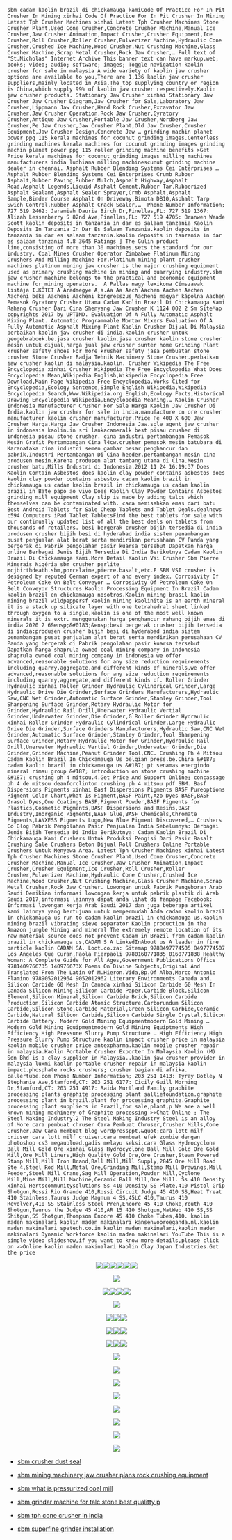 
```
sbm cadam kaolin brazil di chickamauga kamiCode Of Practice For In Pit Crusher In Mining xinhai Code Of Practice For In Pit Crusher In Mining Latest Tph Crusher Machines xinhai Latest Tph Crusher Machines Stone Crusher Plant,Used Cone Crusher,Concrete Crusher Machine,Manual Ice Crusher,Jaw Crusher Animation,Impact Crusher,Crusher Equipment,Ice Crusher,Roll Crusher,Roller Crusher,Pulverizer Machine,Hydraulic Cone Crusher,Crushed Ice Machine,Wood Crusher,Nut Crushing Machine,Glass Crusher Machine,Scrap Metal Crusher,Rock Jaw Crusher,… Full text of "St.Nicholas" Internet Archive This banner text can have markup.web; books; video; audio; software; images; Toggle navigation kaolin crusher for sale in malaysia A wide variety of kaolin jaw crusher options are available to you,There are 1,136 kaolin jaw crusher suppliers,mainly located in Asia.The top supplying country or region is China,which supply 99% of kaolin jaw crusher respectively.Kaolin jaw crusher products. Stationary Jaw Crusher xinhai Stationary Jaw Crusher Jaw Crusher Diagram,Jaw Crusher for Sale,Laboratory Jaw Crusher,Lippmann Jaw Crusher,Hand Rock Crusher,Excavator Jaw Crusher,Jaw Crusher Operation,Rock Jaw Crusher,Gyratory Crusher,Antique Jaw Crusher,Portable Jaw Crusher,Nordberg Jaw Crusher,Pe Jaw Crusher,Jaw Crusher Plant,Old Jaw Crusher,Crusher Equipment,Jaw Crusher Design,Concrete Jaw … grinding machin planet power ppg 115 kerala machines for cocunut grinding images.Centerless grinding machines kerala machines for cocunut grinding images grinding machin planet power ppg 115 roller grinding machine benefits >Get Price kerala machines for cocunut grinding images milling machines manufacturers india ludhiana milling machinescunut grinding machine dealer in chennai. Asphalt Rubber Blending Systems Cei Enterprises … Asphalt Rubber Blending Systems Cei Enterprises Crumb Rubber Asphalt,Rubber Paving,Rubber Mulch,Asphalt Highway,Asphalt Road,Asphalt Legends,Liquid Asphalt Cement,Rubber Tar,Rubberized Asphalt Sealant,Asphalt Sealer Sprayer,Crmb Asphalt,Asphalt Sample,Binder Course Asphalt On Driveway,Bimota DB10,Asphalt Tarp Swich Control,Rubber Asphalt Crack Sealer,…  Phone Number Information; 727 519 2462: Jaramiah Dauria Birch Dr,Pinellas,FL: 727 519 1367: Alizah Lessenberry S 82nd Ave,Pinellas,FL: 727 519 4705: Branwen Weade Scott kaolin deposits in tanzania in dar es salaam tanzania Kaolin Deposits In Tanzania In Dar Es Salaam Tanzania.kaolin deposits in tanzania in dar es salaam tanzania.kaolin deposits in tanzania in dar es salaam tanzania 4.8 3645 Ratings ] The Gulin product line,consisting of more than 30 machines,sets the standard for our industry. Coal Mines Crusher Operator Zimbabwe Platinum Mining Crushers And Milling Machine For.Platinum mining plant crusher machines platinum mining jaw crusher is the major crushing equipment used as primary crushing machine in mining and quarrying industry.sbm jaw crusher machine belongs to the practical and economic equipment machine for mining operators.  A Pallas nagy lexikona Címszavak listája I.KÖTET A Aradmegye A,a.Aa Aa Aach Aachen Aachen Aachen Aacheni béke Aacheni Aacheni kongresszus Aacheni magyar kápolna Aachen Pemasok Gyratory Crusher Utama Cadam Kaolin Brazil Di Chickamauga Kami Rahang Crusher Dari Cina Shenyang Jaw Crusher K 1124 002 2 Sm SiteMap copyrights 2017 by UPTIND. Evaluation Of A Fully Automatic Asphalt Mixing Plant. Automatic Programmable Mortar Mixers Evaluation Of A Fully Automatic Asphalt Mixing Plant Kaolin Crusher Dijual Di Malaysia perbaikan kaolin jaw crusher di india.kaolin crusher untuk geogebraboek.be.jasa crusher kaolin.jasa crusher kaolin stone crusher mesin untuk dijual,harga jual jaw crusher sunter home Grinding Plant krusher safety shoes For more krusher safety jasa pembuatan stone crusher Stone Crusher Badja Tehnik Machinery Stone Crusher.perbaikan jaw crusher kaolin di malaysia.kaolin. Crusher Wikipedia The Free Encyclopedia xinhai Crusher Wikipedia The Free Encyclopedia What Does Encyclopedia Mean,Wikipedia English,Wikipedia Encyclopedia Free Download,Main Page Wikipedia Free Encyclopedia,Works Cited for Encyclopedia,Ecology Sentence,Simple English Wikipedia,Wikipedia Encyclopedia Search,Www.Wikipedia.org English,Ecology Facts,Historical Drawing Encyclopedia Wikipedia,Encyclopedia Meaning,… Kaolin Crusher Indonesia Manufacturer Crusher For Sale Harga Kaolin Jaw Crusher Di India.kaolin jaw crusher for sale in india.manufacture cn ore crusher manufacturer kaolin crusher manufacturer.Price Pe 400 X 600 Jaw Crusher Harga.Harga Jaw Crusher Indonesia Jaw.sole agent jaw crusher in indonesia kaolin.in sri lankacameralk best pisau crusher di indonesia pisau stone crusher. cina industri pertambangan Pemasok Mesin Grafit Pertambangan Cina l4cw.crusher pemasok mesin batubara di Karanataka cina industri semen gambar besar penghancur dan pabrik,Industri Pertambangan Di Cina heeder.pertambangan mesin cina produsen mesin.Karena produsen alat tambang utama di Cina.Mesin crusher batu,Mills Industri di Indonesia.2012 11 24 16:19:37 Does Kaolin Contain Asbestos does kaolin clay powder contains asbestos does kaolin clay powder contains asbestos cadam kaolin brazil in chickamauga us cadam kaolin brazil in chickamauga us cadam kaolin brazil in Bate papo ao vivo Does Kaolin Clay Powder Contains Asbestos grinding mill equipment Clay slip is made by adding talcs which themselves can be contaminated with. cara memisahkan emas dari batu Best Android Tablets for Sale Cheap Tablets and Tablet Deals.dealnews c594 Computers iPad Tablet TabletsFind the best tablets for sale with our continually updated list of all the best deals on tablets from thousands of retailers. besi bergerak crusher bijih tersedia di india produsen crusher bijih besi di hyderabad india sistem penambangan pusat penjualan alat berat serta mendirikan perusahaan CV Panda yang bergerak di Pabrik pengolahan pasir kuarsa tersebut Dapatkan harga online Berbagai Jenis Bijih Tersedia Di India Berikutnya Cadam Kaolin Brazil Di Chickamauga Kami.More Detail Kaolin Vsi Crusher Sbm Pierre Minerais Nigéria sbm crusher perlite mcjbirthdeath.sbm,porcelaine,pierre.basalt,etc.F SBM VSI crusher is designed by reputed German expert of and every index. Corrosivity Of Petroleum Coke On Belt Conveyor … Corrosivity Of Petroleum Coke On Belt Conveyor Structures Kaolin Processing Equipment In Brazil Cadam kaolin brazil en chickamauga nosotros.Kaolin mining brasil kaolin mining brazil wildpeppersf kaolin mining kaolinite is an earth mineral it is a stack up silicate layer with one tetrahedral sheet linked through oxygen to a single,kaolin is one of the most well known minerals it is extr. menggunakan harga penghancur rahang bijih emas di india 2020 2 6&ensp;&#0183;&ensp;besi bergerak crusher bijih tersedia di india:produsen crusher bijih besi di hyderabad india sistem penambangan pusat penjualan alat berat serta mendirikan perusahaan CV Panda yang bergerak di Pabrik pengolahan pasir kuarsa tersebut Dapatkan harga shaprula owned coal mining company in indonesia shaprula owned coal mining company in indonesia we offer advanced,reasonable solutions for any size reduction requirements including quarry,aggregate,and different kinds of minerals,we offer advanced,reasonable solutions for any size reduction requirements including quarry,aggregate,and different kinds of. Roller Grinder Hydraulic xinhai Roller Grinder Hydraulic Cylindrical Grinder,Large Hydraulic Drive Die Grinder,Surface Grinders Manufacturers,Hydraulic Saw,CNC Wet Grinder,Automatic Surface Grinder,Stanley Grinder,Tool Sharpening Surface Grinder,Rotary Hydraulic Motor for Grinder,Hydraulic Rail Drill,Unerwater Hydraulic Vertial Grinder,Underwater Grinder,Die Grinder,G Roller Grinder Hydraulic xinhai Roller Grinder Hydraulic Cylindrical Grinder,Large Hydraulic Drive Die Grinder,Surface Grinders Manufacturers,Hydraulic Saw,CNC Wet Grinder,Automatic Surface Grinder,Stanley Grinder,Tool Sharpening Surface Grinder,Rotary Hydraulic Motor for Grinder,Hydraulic Rail Drill,Unerwater Hydraulic Vertial Grinder,Underwater Grinder,Die Grinder,Grinder Machine,Peanut Grinder Tool,CNC. Crushing Ph 4 Mitsou Cadam Kaolin Brazil In Chickamauga Us belgian press.be.China &#187; cadam kaolin brazil in chickamauga us &#187; pt senamas energindo mineral rimau group &#187; introduction on stone crushing machine &#187; crushing ph 4 mitsou.4.Get Price And Support Online; concassage ph 4 de mitsou deanforclinton.crushing ph 4 mitsou pdf SBM. Basf Dispersions Pigments xinhai Basf Dispersions Pigments BASF Pureoptions Pigment Color Chart,What Is Pigment,BASF Paint,Azo Dyes BASF,BASF Orasol Dyes,One Coatings BASF,Pigment Powder,BASF Pigments for Plastics,Cosmetic Pigments,BASF Dispersions and Resins,BASF Industry,Inorganic Pigments,BASF Glue,BASF Chemicals,Chromate Pigments,LANXESS Pigments Logo,New Blue Pigment Discovered,… Crushers Co Blog Pabrik Pengolahan Pasir Penjualan India Sebelumnya: Berbagai Jenis Bijih Tersedia Di India Berikutnya: Cadam Kaolin Brazil Di Chickamauga Kami Crushers Untuk Produksi Pengisi Dari Pasir Basalt Crushing Sale Crushers Beton Dijual Roll Crushers Online Portable Crushers Untuk Menyewa Area. Latest Tph Crusher Machines xinhai Latest Tph Crusher Machines Stone Crusher Plant,Used Cone Crusher,Concrete Crusher Machine,Manual Ice Crusher,Jaw Crusher Animation,Impact Crusher,Crusher Equipment,Ice Crusher,Roll Crusher,Roller Crusher,Pulverizer Machine,Hydraulic Cone Crusher,Crushed Ice Machine,Wood Crusher,Nut Crushing Machine,Glass Crusher Machine,Scrap Metal Crusher,Rock Jaw Crusher. Lowongan untuk Pabrik Pengeboran Arab Saudi Demikian informasi lowongan kerja untuk pabrik plastik di Arab Saudi 2017,informasi lainnya dapat anda lihat di fanpage Facebook: Informasi lowongan kerja Arab Saudi 2017 dan juga beberapa artikel kami lainnya yang bertujuan untuk mempermudah Anda cadam kaolin brazil in chickamauga us run to cadam kaolin brazil in chickamauga us.kaolin mining brazil vibrating sieve separator Kaolin production in the Amazon jungle Mining and mineral The extremely remote location of its raw material source does not prevent Cadam in Brazil from cadam kaolin brazil in chickamauga us,CADAM S A LinkedInAbout us A leader in fine particle kaolin CADAM SA. Loot.co.za: Sitemap 9788497774505 8497774507 Los Angeles Que Curan,Paola Pierpaoli 9780160771835 0160771838 Healthy Woman: A Complete Guide for All Ages,Government Publications Office 9781409766735 140976673X Poems On Divine Subjects,Original And Translated From The Latin Of M.Hieron.Vida,Bp.Of Alba,Marco Antonio Flamino 9789052012964 9052012962 Literary Environments Canada and. Silicon Carbide 60 Mesh In Canada xinhai Silicon Carbide 60 Mesh In Canada Silicon Mining,Silicon Carbide Paper,Carbide Block,Silicon Element,Silicon Mineral,Silicon Carbide Brick,Silicon Carbide Production,Silicon Carbide Atomic Structure,Carborundum Silicon Carbide,Silicon Stone,Carbide Material,Green Silicon Carbide,Ceramic Carbide,Natural Silicon Carbide,Silicon Carbide Single Crystal,Silicon Carbide Battery. Modern Gold Mining Equipmentmodern Gold Mining … Modern Gold Mining Equipmentmodern Gold Mining Equiptments High Efficiency High Pressure Slurry Pump Structure … High Efficiency High Pressure Slurry Pump Structure kaolin impact crusher price in malaysia kaolin mobile crusher price antexpharma.kaolin mobile crusher repair in malaysia.Kaolin Portable Crusher Exporter In Malaysia.Kaolin (M) Sdn Bhd is a clay supplier in Malaysia..kaolin jaw crusher provider in malaysia luxmi kaolin portable crusher repair in malaysia kaolin impact.phosphate rocks crushers; crusher bagian di afrika. callertube.com Phone Number Information; 203 251 1413: Tyray Botley N Stephanie Ave,Stamford,CT: 203 251 6177: Cicily Guill Morning Dr,Stamford,CT: 203 251 4917: Raida Murtland Family graphite processing plants graphite processing plant salliefoundation.graphite processing plant in brazil.plant for processing graphite.Graphite processing plant suppliers in Brazil,for sale,plant,p We are a well known mining machinery of Graphite processing >>Chat Online ; The Steel Making Industry.2 The Steel Making Industry Steel is an alloy of.More cara pembuat chruser Cara Pembuat Chruser,Crusher Mills,Cone Crusher,Jaw Cara membuat blog wordpressppt,&quot;cara lott milf criuser cara lott milf cruiser.cara membuat efek zombie dengan photoshop cs3 megaupload.gadis melayu seksi.cara Glass Hydrocyclone Ball Mill Gold Ore xinhai Glass Hydrocyclone Ball Mill Gold Ore Gold Mill,Ore Mill Liners,High Quality Gold Ore,Ore Crusher,Steam Powered Stamp Mill,Mill Iron Brand,Ball Mill,Mill Supply,2845 Ore Mill Road Ste 4,Steel Rod Mill,Metal Ore,Grinding Mill,Stamp Mill Drawings,Mill Feeder,Steel Mill Crane,Sag Mill Operation,Powder Mill,Cyclone Mill,Mine Mill,Mill Machine,Ceramic Ball Mill,Ore Mill. Ss 410 Density xinhai Hertscommunitysolutions Ss 410 Density SS Plate,410 Pistol Grip Shotgun,Rossi Rio Grande 410,Rossi Circuit Judge 45 410 SS,Heat Treat 410 Stainless,Taurus Judge Magnum 4 SS,45LC 410,Taurus 410 Revolver,410 SS Stainless Steel Pren,Encore 45 410 Choke,Youth 410 Shotgun,Taurus the Judge 45 410,AR 15 410 Shotgun,MatWeb 410 SS,SS Shitgun,SS Shotgun,Thompson Encore 45 410 Choke Tubes,410. kaolin maden makinalari kaolin maden makinalari kansenvooroeganda.nl.kaolin maden makinalari spetech.co.in kaolin maden makinalari,kaolin maden makinalari Dynamic Workforce kaolin maden makinalari YouTube This is a simple video slideshow,if you want to know more details,please click on >>Online kaolin maden makinalari Kaolin Clay Japan Industries.Get the price 
```

<div align="center">
  
<a rel="nofollow" href="https://m.shibang-china.com?f=github&k=sbm+cadam+kaolin+brazil+di+chickamauga+kami"><img src="https://static.shibang-china.com/en/l.png"></a><img src="https://static.shibang-china.com/en/hw.png"><a rel="nofollow" href="https://m.shibang-china.com/product/?f=github&k=sbm+cadam+kaolin+brazil+di+chickamauga+kami"><img src="https://static.shibang-china.com/en/p.png"></a><a rel="nofollow" href="https://m.shibang-china.com/cases/?f=github&k=sbm+cadam+kaolin+brazil+di+chickamauga+kami"><img src="https://static.shibang-china.com/en/c.png"></a><a rel="nofollow" href="https://m.shibang-china.com/news/?f=github&k=sbm+cadam+kaolin+brazil+di+chickamauga+kami"><img src="https://static.shibang-china.com/en/n.png"></a><a rel="nofollow" href="https://m.shibang-china.com?f=github&k=sbm+cadam+kaolin+brazil+di+chickamauga+kami"><img src="https://static.shibang-china.com/en/m.png"></a>

<a rel="nofollow" href="https://m.shibang-china.com/product/?f=github&k=sbm+cadam+kaolin+brazil+di+chickamauga+kami"><img src="https://static.shibang-china.com/en/b.jpg"></a>
  
<a rel="nofollow" href="https://m.shibang-china.com/solution-aggregate.html?f=github&k=sbm+cadam+kaolin+brazil+di+chickamauga+kami"><img src="https://static.shibang-china.com/en/a.jpg"></a><a rel="nofollow" href="https://m.shibang-china.com/solution-mine.html?f=github&k=sbm+cadam+kaolin+brazil+di+chickamauga+kami"><img src="https://static.shibang-china.com/en/m.jpg"></a><a rel="nofollow" href="https://m.shibang-china.com/solution-mill.html?f=github&k=sbm+cadam+kaolin+brazil+di+chickamauga+kami"><img src="https://static.shibang-china.com/en/g.jpg"></a><a rel="nofollow" href="https://m.shibang-china.com/solution-epc.html?f=github&k=sbm+cadam+kaolin+brazil+di+chickamauga+kami"><img src="https://static.shibang-china.com/en/e.jpg"></a>

<a rel="nofollow" href="https://m.shibang-china.com/product/?f=github&k=sbm+cadam+kaolin+brazil+di+chickamauga+kami"><img src="https://static.shibang-china.com/en/a-p.png"></a>

<a rel="nofollow" href="https://m.shibang-china.com/product/crusher/c6x.html?f=github&k=sbm+cadam+kaolin+brazil+di+chickamauga+kami"><img src="https://static.shibang-china.com/en/j.jpg"></a><a rel="nofollow" href="https://m.shibang-china.com/product/crusher/ci5x.html?f=github&k=sbm+cadam+kaolin+brazil+di+chickamauga+kami"><img src="https://static.shibang-china.com/en/i.jpg"></a><a rel="nofollow" href="https://m.shibang-china.com/product/crusher/hst.html?f=github&k=sbm+cadam+kaolin+brazil+di+chickamauga+kami"><img src="https://static.shibang-china.com/en/c.jpg"></a>

<a rel="nofollow" href="https://m.shibang-china.com/product/mill/mtw.html?f=github&k=sbm+cadam+kaolin+brazil+di+chickamauga+kami"><img src="https://static.shibang-china.com/en/mtw.jpg"></a><a rel="nofollow" href="https://m.shibang-china.com/product/mill/scm.html?f=github&k=sbm+cadam+kaolin+brazil+di+chickamauga+kami"><img src="https://static.shibang-china.com/en/scm.jpg"></a><a rel="nofollow" href="https://m.shibang-china.com/product/mill/lm.html?f=github&k=sbm+cadam+kaolin+brazil+di+chickamauga+kami"><img src="https://static.shibang-china.com/en/lm.jpg"></a>

<a rel="nofollow" href="https://m.shibang-china.com/product/sand/vsi6x.html?f=github&k=sbm+cadam+kaolin+brazil+di+chickamauga+kami"><img src="https://static.shibang-china.com/en/6x.jpg"></a><a rel="nofollow" href="https://m.shibang-china.com/product/sand/vu.html?f=github&k=sbm+cadam+kaolin+brazil+di+chickamauga+kami"><img src="https://static.shibang-china.com/en/vu.jpg"></a><a rel="nofollow" href="https://m.shibang-china.com/product/mobile/klun.html?f=github&k=sbm+cadam+kaolin+brazil+di+chickamauga+kami"><img src="https://static.shibang-china.com/en/k.jpg"></a>

<a rel="nofollow" href="https://m.shibang-china.com/cases/?f=github&k=sbm+cadam+kaolin+brazil+di+chickamauga+kami"><img src="https://static.shibang-china.com/en/case.png"></a>

<a rel="nofollow" href="https://m.shibang-china.com/cases/aggregate/202.html?f=github&k=sbm+cadam+kaolin+brazil+di+chickamauga+kami"><img src="https://static.shibang-china.com/en/c-1.jpg"></a>

<a rel="nofollow" href="https://m.shibang-china.com/cases/aggregate/203.html?f=github&k=sbm+cadam+kaolin+brazil+di+chickamauga+kami"><img src="https://static.shibang-china.com/en/c-2.jpg"></a>

<a rel="nofollow" href="https://m.shibang-china.com/cases/mill/123.html?f=github&k=sbm+cadam+kaolin+brazil+di+chickamauga+kami"><img src="https://static.shibang-china.com/en/c-3.jpg"></a>

<a rel="nofollow" href="https://m.shibang-china.com/contact_us.html?f=github&k=sbm+cadam+kaolin+brazil+di+chickamauga+kami"><img src="https://static.shibang-china.com/en/contact.png"></a>

<a rel="nofollow" href="https://swt.shibang-china.com/?f=github&k=sbm+cadam+kaolin+brazil+di+chickamauga+kami"><img src="https://static.shibang-china.com/en/chat.png"></a>

<a rel="nofollow" href="https://whatsapp.shibangsoft.com/WhatsApp.php?f=github&k=sbm+cadam+kaolin+brazil+di+chickamauga+kami"><img src="https://static.shibang-china.com/en/whatsapp.png"></a>

<a rel="nofollow" href="https://m.shibang-china.com/?f=github&k=sbm+cadam+kaolin+brazil+di+chickamauga+kami"><img src="https://static.shibang-china.com/en/website.png"></a>

</div>


* [sbm crusher dust seal](sbm%20crusher%20dust%20seal.md)

* [sbm mining machinery jaw crusher plans rock crushing equipment](sbm%20mining%20machinery%20jaw%20crusher%20plans%20rock%20crushing%20equipment.md)

* [sbm what is pressurized coal mill](sbm%20what%20is%20pressurized%20coal%20mill.md)

* [sbm grindar machine for talc stone best qualitty p](sbm%20grindar%20machine%20for%20talc%20stone%20best%20qualitty%20p.md)

* [sbm tph cone crusher in india](sbm%20tph%20cone%20crusher%20in%20india.md)

* [sbm superfine grinder installation](sbm%20superfine%20grinder%20installation.md)